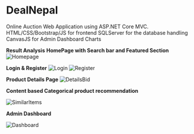 # DealNepal

Online Auction Web Application using ASP.NET Core MVC.
HTML/CSS/Bootstrap/JS for frontend 
SQLServer for the database handling
CanvasJS for Admin Dashboard Charts

**Result Analysis**
**HomePage with Search bar and Featured Section**
![Homepage](https://user-images.githubusercontent.com/12298173/160250844-80410e34-8d0d-433d-9022-cee1d77feeb4.png)


**Login & Register**
![Login](https://user-images.githubusercontent.com/12298173/160250387-2465f103-5dc7-4543-9ecf-5d8686b40649.png)
![Register](https://user-images.githubusercontent.com/12298173/160250402-f01f2949-e636-49bb-8592-509a9ccd7347.png)

**Product Details Page**
![DetailsBid](https://user-images.githubusercontent.com/12298173/160250860-337179a2-9d34-46e9-9987-6b2fe0d2ea17.png)

**Content based Categorical product recommendation**

![SimilarItems](https://user-images.githubusercontent.com/12298173/160250990-6ffaccd9-123a-46d2-b2b8-86071fd748a7.png)

**Admin Dashboard**

![Dashboard](https://user-images.githubusercontent.com/12298173/160250424-2daadb52-2443-47cc-a8b5-c0cd4e0f413c.png)
